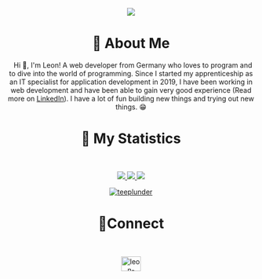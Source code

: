 <div align = "center">

![](https://miro.medium.com/max/1360/0*7Q3yvSIv_t0ioJ-Z.gif)
# 👤 About Me
&nbsp;
Hi 👋, I'm Leon! A web developer from Germany who loves to program and to dive into the world of programming. Since I started my apprenticeship as an IT specialist for application development in 2019, I have been working in web development and have been able to gain very good experience (Read more on [LinkedIn](https://www.linkedin.com/in/leon-bergmann-b3520318b/)). I have a lot of fun building new things and trying out new things. 😁
# 🔖 My Statistics
&nbsp;
<p align="center">
    <a href="https://github.com/TeePlunder/">
        <img src="https://github-readme-stats-teeplunder.vercel.app/api?username=TeePlunder&hide=issues,prs&count_private=true&show_owner=true&show_icons=true&theme=dracula&hide_border=true/" />
    </a>
    <a href="https://github.com/TeePlunder/">
        <img src="https://github-readme-stats-teeplunder.vercel.app/api/top-langs/?username=TeePlunder&layout=compact&langs_count=8&card_width=445&theme=dracula&hide_border=true/" />
    </a>
    <a href="https://github.com/TeePlunder/">
        <img src="https://github-readme-streak-stats.herokuapp.com/?user=teeplunder&theme=dark" />
    </a>
    <p align="center"> <a href="https://github.com/ryo-ma/github-profile-trophy"><img src="https://github-profile-trophy.vercel.app/?username=teeplunder" alt="teeplunder" /></a> </p>
</p>

# 📲Connect
&nbsp;
<p align="center"> 
<a href="https://linkedin.com/in/leon-bergmann-b3520318b" target="blank"><img align="center" src="https://raw.githubusercontent.com/rahuldkjain/github-profile-readme-generator/master/src/images/icons/Social/linked-in-alt.svg" alt="leon-bergmann-b3520318b" height="30" width="40" /></a>
</p>
</div>
